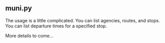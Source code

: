 ## muni.py

The usage is a little complicated.
You can list agencies, routes, and stops.
You can list departure times for a specified stop.

More details to come...
